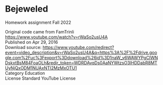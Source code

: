 # Bejeweled

Homework assignment Fall 2022

Original code came from FamTrinli  
https://www.youtube.com/watch?v=rWaSo2usU4A  
Published on Apr 29, 2016  
Download source: https://www.youtube.com/redirect?event=video_description&v=rWaSo2usU4A&q=https%3A%2F%2Fdrive.google.com%2Fuc%3Fexport%3Ddownload%26id%3D1naW_v6WAWYPgCIWNDskxtBsM84FoaOLh&redir_token=WDRDAvqDs0AaNYWtzsO3lHDDabR8MTUyNjQxODM1NUAxNTI2MzMxOTU1  
Category Education  
License Standard YouTube License  
